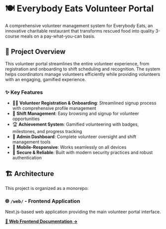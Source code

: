 # 🍽️ Everybody Eats Volunteer Portal

A comprehensive volunteer management system for Everybody Eats, an innovative charitable restaurant that transforms rescued food into quality 3-course meals on a pay-what-you-can basis.

## 🚀 Project Overview

This volunteer portal streamlines the entire volunteer experience, from registration and onboarding to shift scheduling and recognition. The system helps coordinators manage volunteers efficiently while providing volunteers with an engaging, gamified experience.

### ✨ Key Features

- 🙋‍♀️ **Volunteer Registration & Onboarding**: Streamlined signup process with comprehensive profile management
- 📅 **Shift Management**: Easy browsing and signup for volunteer opportunities
- 🏆 **Achievement System**: Gamified volunteering with badges, milestones, and progress tracking
- 👥 **Admin Dashboard**: Complete volunteer oversight and shift management tools
- 📱 **Mobile-Responsive**: Works seamlessly on all devices
- 🔐 **Secure & Reliable**: Built with modern security practices and robust authentication

## 🏗️ Architecture

This project is organized as a monorepo:

### 🌐 `/web/` - Frontend Application

Next.js-based web application providing the main volunteer portal interface.

**[📖 Web Frontend Documentation →](./web/README.md)**

